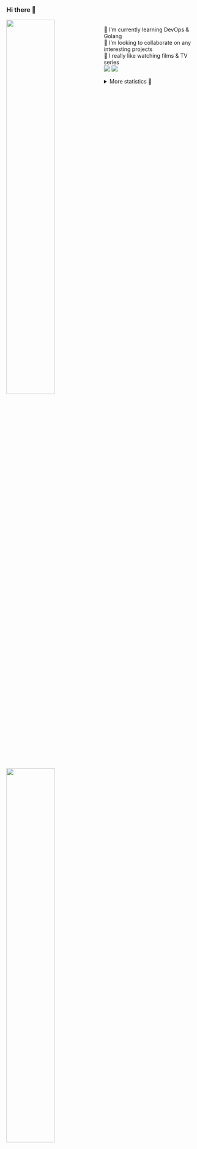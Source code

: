 ### Hi there 👋


[<img align="left" width="50%" src="https://github-readme-stats.vercel.app/api?username=rufusnufus&hide=issues&show_icons=true&count_private=true&theme=transparent&title_color=FF6F40&text_color=FBF9F8&icon_color=F48242&hide_border=true&hide_title=true#gh-dark-mode-only">](https://metrics.lecoq.io/rufusnufus#gh-dark-mode-only)
[<img align="left" width="50%" src="https://github-readme-stats.vercel.app/api?username=rufusnufus&hide=issues&show_icons=true&count_private=true&theme=transparent&title_color=FF6533&text_color=4D4644&icon_color=FF8038&hide_border=true&hide_title=true#gh-light-mode-only">](https://metrics.lecoq.io/rufusnufus#gh-light-mode-only)

<p>
  <br>
  🌱 I’m currently learning DevOps & Golang</br>
  👯 I’m looking to collaborate on any interesting projects</br>
  🎥 I really like watching films & TV series</br>
  <a href="https://linkedin.com/in/rufusnufus"><img src="https://img.shields.io/badge/linkedin-0077B5.svg?style=for-the-badge&logo=linkedin&logoColor=white"/></a>
  <a href="https://t.me/rufusnufus"><img src="https://img.shields.io/badge/-telegram-black?style=for-the-badge&color=blue&logo=telegram"/></a>
</p>

<p text-align="left">
<details>
  <summary>More statistics 👀</summary><br/>

<!--START_SECTION:waka-->
![Code Time](http://img.shields.io/badge/Code%20Time-99%20hrs%208%20mins-blue)

![Profile Views](http://img.shields.io/badge/Profile%20Views-0-blue)

**I'm an Early 🐤** 

```text
🌞 Morning    114 commits    █████░░░░░░░░░░░░░░░░░░░░   19.52% 
🌆 Daytime    321 commits    █████████████░░░░░░░░░░░░   54.97% 
🌃 Evening    121 commits    █████░░░░░░░░░░░░░░░░░░░░   20.72% 
🌙 Night      28 commits     █░░░░░░░░░░░░░░░░░░░░░░░░   4.79%

```
📅 **I'm Most Productive on Tuesday** 

```text
Monday       119 commits    █████░░░░░░░░░░░░░░░░░░░░   20.38% 
Tuesday      121 commits    █████░░░░░░░░░░░░░░░░░░░░   20.72% 
Wednesday    98 commits     ████░░░░░░░░░░░░░░░░░░░░░   16.78% 
Thursday     102 commits    ████░░░░░░░░░░░░░░░░░░░░░   17.47% 
Friday       89 commits     ███░░░░░░░░░░░░░░░░░░░░░░   15.24% 
Saturday     32 commits     █░░░░░░░░░░░░░░░░░░░░░░░░   5.48% 
Sunday       23 commits     █░░░░░░░░░░░░░░░░░░░░░░░░   3.94%

```


📊 **This Week I Spent My Time On** 

```text
💬 Programming Languages: 
Other                    5 hrs 35 mins       ███████████░░░░░░░░░░░░░░   46.07% 
HCL                      3 hrs 53 mins       ████████░░░░░░░░░░░░░░░░░   32.0% 
Terraform                1 hr 1 min          ██░░░░░░░░░░░░░░░░░░░░░░░   8.37% 
YAML                     52 mins             █░░░░░░░░░░░░░░░░░░░░░░░░   7.21% 
JSON                     25 mins             ░░░░░░░░░░░░░░░░░░░░░░░░░   3.44%

🔥 Editors: 
VS Code                  6 hrs 33 mins       █████████████░░░░░░░░░░░░   53.94% 
iTerm2                   5 hrs 35 mins       ███████████░░░░░░░░░░░░░░   46.06%

```

**I Mostly Code in Python** 

```text
Python                   9 repos             ███████░░░░░░░░░░░░░░░░░░   28.12% 
Java                     4 repos             ███░░░░░░░░░░░░░░░░░░░░░░   12.5% 
Jupyter Notebook         4 repos             ███░░░░░░░░░░░░░░░░░░░░░░   12.5% 
JavaScript               3 repos             ██░░░░░░░░░░░░░░░░░░░░░░░   9.38% 
HTML                     3 repos             ██░░░░░░░░░░░░░░░░░░░░░░░   9.38%

```



 Last Updated on 30/01/2023 00:37:08 UTC
<!--END_SECTION:waka-->

</details>
</p>
